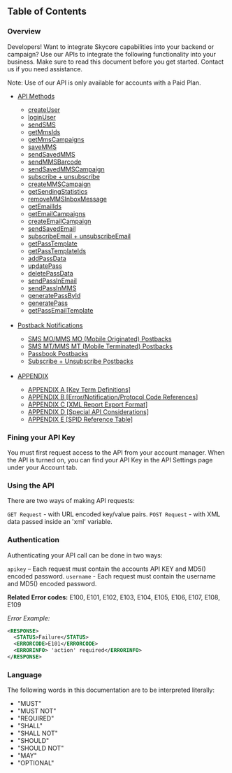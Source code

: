 <h2>Table of Contents</h2>
<h3> Overview</h3>
Developers! Want to integrate Skycore capabilities into your backend or campaign? Use our APIs to integrate the following functionality into your business. Make sure to read this document before you get started. Contact us if you need assistance.

Note: Use of our API is only available for accounts with a Paid Plan.

<ul>
  <li> <a href="CONTENTS/METHODS/API_METHODS.md">API Methods</a></li>
    <ul>
    <li><a href="CONTENTS/METHODS/createUser.md">createUser</a></li>
    <li><a href="CONTENTS/METHODS/loginUser.md">loginUser</a></li>
    <li><a href="CONTENTS/METHODS/sendSMS.md">sendSMS</a></li>
    <li><a href="CONTENTS/METHODS/getMmsIds.md">getMmsIds</a></li>
    <li><a href="CONTENTS/METHODS/getMmsCampaigns.md">getMmsCampaigns</a></li>
    <li><a href="CONTENTS/METHODS/saveMMS.md">saveMMS</a></li>
    <li><a href="CONTENTS/METHODS/sendSavedMMS.md">sendSavedMMS</a></li>
    <li><a href="CONTENTS/METHODS/sendMMSBarcode.md">sendMMSBarcode</a></li>
    <li><a href="CONTENTS/METHODS/sendSavedMMSCampaign.md">sendSavedMMSCampaign</a></li>
    <li><a href="CONTENTS/METHODS/subscribe+unsubscribe.md">subscribe + unsubscribe</a></li>
    <li><a href="CONTENTS/METHODS/createMMSCampaign.md">createMMSCampaign</a></li>
    <li><a href="CONTENTS/METHODS/getSendingStatistics.md">getSendingStatistics</a></li>
    <li><a href="CONTENTS/METHODS/removeMMSInboxMessage.md">removeMMSInboxMessage</a></li>
    <li><a href="CONTENTS/METHODS/getEmailIds.md">getEmailIds</a></li>
    <li><a href="CONTENTS/METHODS/getEmailCampaigns.md">getEmailCampaigns</a></li>
    <li><a href="CONTENTS/METHODS/createEmailCampaign.md">createEmailCampaign</a></li>
    <li><a href="CONTENTS/METHODS/sendSavedEmail.md">sendSavedEmail</a></li>
    <li><a href="CONTENTS/METHODS/subscribeEmail+unsubscribeEmail.md">subscribeEmail + unsubscribeEmail</a></li>
    <li><a href="CONTENTS/METHODS/getPassTemplate.md">getPassTemplate</a></li>
    <li><a href="CONTENTS/METHODS/getPassTemplateIds.md">getPassTemplateIds</a></li>
    <li><a href="CONTENTS/METHODS/addPassData.md">addPassData</a></li>
    <li><a href="CONTENTS/METHODS/updatePass.md">updatePass</a></li>
    <li><a href="CONTENTS/METHODS/deletePassData.md">deletePassData</a></li>
    <li><a href="CONTENTS/METHODS/sendPassInEmail.md">sendPassInEmail</a></li>
    <li><a href="CONTENTS/METHODS/sendPassInMMS.md">sendPassInMMS</a></li>
    <li><a href="CONTENTS/METHODS/generatePassById.md">generatePassById</a></li>
    <li><a href="CONTENTS/METHODS/generatePass.md">generatePass</a></li>
    <li><a href="CONTENTS/METHODS/getPassEmailTemplate.md">getPassEmailTemplate</a></li>
    </ul>
   <br/>
  <li><a href="CONTENTS/POSTBACKS/POSTBACK_SYSTEM_OVERVIEW.md">Postback Notifications</a></li>
    <ul>
    <li><a href="CONTENTS/POSTBACKS/POSTBACK_SMS+MMS_MO.md">SMS MO/MMS MO (Mobile Originated) Postbacks</a></li>
    <li><a href="CONTENTS/POSTBACKS/POSTBACK_SMS+MMS_MT.md">SMS MT/MMS MT (Mobile Terminated) Postbacks</a> </li>
    <li><a href="CONTENTS/POSTBACKS/POSTBACK_PASSES.md">Passbook Postbacks</a> </li>
    <li><a href="CONTENTS/POSTBACKS/POSTBACK_SUB+UNSUB.md">Subscribe + Unsubscribe Postbacks</a> </li>
    </ul>
    <br/>
  <li> <a href="CONTENTS/APPENDIX/API_APPENDIX.md">APPENDIX</a> </li>
    <ul>
      <li><a href="CONTENTS/APPENDIX/APPENDIX_A.md">APPENDIX A [Key Term Definitions]</a></li>
      <li><a href="CONTENTS/APPENDIX/APPENDIX_B.md">APPENDIX B [Error/Notification/Protocol Code References]</a></li>
      <li><a href="CONTENTS/APPENDIX/APPENDIX_C.md">APPENDIX C [XML Report Export Format]</a></li>
      <li><a href="CONTENTS/APPENDIX/APPENDIX_D.md">APPENDIX D [Special API Considerations]</a></li>
      <li><a href="CONTENTS/APPENDIX/APPENDIX_E.md">APPENDIX E [SPID Reference Table]</a></li>
   </ul>
</ul>

<h3>Fining your API Key</h3>

You must first request access to the API from your account manager. When the API is turned on, you can find your API Key in the API Settings page under your Account tab. 

<h3>Using the API</h3>

There are two ways of making API requests:

<code>GET Request</code>  - with URL encoded key/value pairs.
<code>POST Request</code> - with XML data passed inside an 'xml' variable. 

<h3>Authentication</h3>

Authenticating your API call can be done in two ways:

<code>apikey</code> – Each request must contain the accounts API KEY and MD5() encoded password. 
<code>username</code> - Each request must contain the username and MD5() encoded password.


<b>Related Error codes:</b>
E100, E101, E102, E103, E104, E105, E106, E107, E108, E109


*Error Example:*
~~~ .xml
<RESPONSE>
  <STATUS>Failure</STATUS>
  <ERRORCODE>E101</ERRORCODE>
  <ERRORINFO> 'action' required</ERRORINFO>
</RESPONSE>
~~~ 


<h3>Language</h3>
The following words in this documentation are to be interpreted literally:
<ul>
 <li>"MUST"</li>
 <li>"MUST NOT"</li>
 <li>"REQUIRED"</li>
 <li>"SHALL"</li>
 <li>"SHALL NOT"</li>
 <li>"SHOULD"</li>
 <li>"SHOULD NOT"</li>
 <li>"MAY"</li> 
 <li>"OPTIONAL"</li>
</ul>


